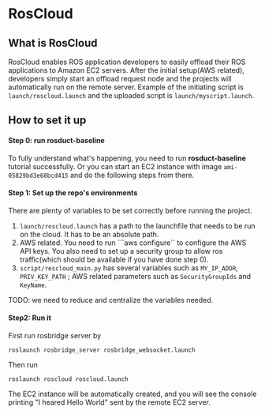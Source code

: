 # RosCloud 



## What is RosCloud 

RosCloud enables ROS application developers to easily offload their ROS applications to Amazon EC2 servers. After the initial setup(AWS related), developers simply start an offload request node and the projects will automatically run on the remote server. Example of the initiating script is ```launch/roscloud.launch``` and the uploaded script is ```launch/myscript.launch```. 



## How to set it up

#### Step 0: run rosduct-baseline 

To fully understand what's happening, you need to run **rosduct-baseline** tutorial successfully. Or you can start an EC2 instance with image ```ami-05829bd3e68bcd415```  and do the following steps from there. 



#### Step 1:  Set up the repo's environments

There are plenty of variables to be set correctly before running the project. 

1. ```launch/roscloud.launch``` has a path to the launchfile that needs to be run on the cloud. It has to be an absolute path. 
2. AWS related. You need to run ```aws configure`` to configure the AWS API keys. You also need to set up a security group to allow ros traffic(which should be available if you have done step 0). 
3. ```script/rescloud_main.py``` has several variables such as ```MY_IP_ADDR```, ```PRIV_KEY_PATH```  ; AWS related parameters such as ```SecurityGroupIds``` and ```KeyName```. 

TODO: we need to reduce and centralize the variables needed. 


#### Step2: Run it 

First run rosbridge server by 

```
roslaunch rosbridge_server rosbridge_websocket.launch
```



Then  run 

````
roslaunch roscloud roscloud.launch 
````

The EC2 instance will be automatically created, and you will see the console printing "I heared Hello World" sent by the remote EC2 server. 

